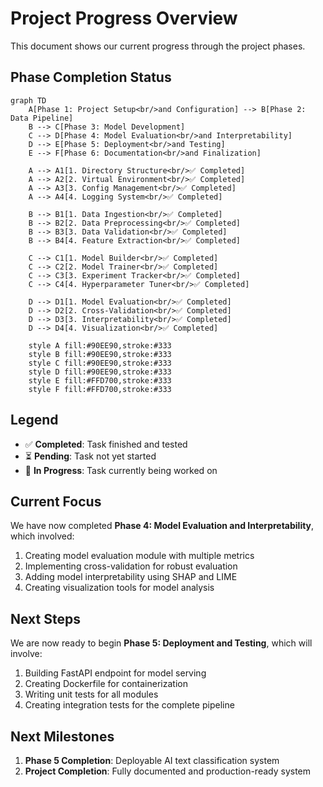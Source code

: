 # Project Progress Overview

This document shows our current progress through the project phases.

## Phase Completion Status

```mermaid
graph TD
    A[Phase 1: Project Setup<br/>and Configuration] --> B[Phase 2: Data Pipeline]
    B --> C[Phase 3: Model Development]
    C --> D[Phase 4: Model Evaluation<br/>and Interpretability]
    D --> E[Phase 5: Deployment<br/>and Testing]
    E --> F[Phase 6: Documentation<br/>and Finalization]
    
    A --> A1[1. Directory Structure<br/>✅ Completed]
    A --> A2[2. Virtual Environment<br/>✅ Completed]
    A --> A3[3. Config Management<br/>✅ Completed]
    A --> A4[4. Logging System<br/>✅ Completed]
    
    B --> B1[1. Data Ingestion<br/>✅ Completed]
    B --> B2[2. Data Preprocessing<br/>✅ Completed]
    B --> B3[3. Data Validation<br/>✅ Completed]
    B --> B4[4. Feature Extraction<br/>✅ Completed]
    
    C --> C1[1. Model Builder<br/>✅ Completed]
    C --> C2[2. Model Trainer<br/>✅ Completed]
    C --> C3[3. Experiment Tracker<br/>✅ Completed]
    C --> C4[4. Hyperparameter Tuner<br/>✅ Completed]
    
    D --> D1[1. Model Evaluation<br/>✅ Completed]
    D --> D2[2. Cross-Validation<br/>✅ Completed]
    D --> D3[3. Interpretability<br/>✅ Completed]
    D --> D4[4. Visualization<br/>✅ Completed]
    
    style A fill:#90EE90,stroke:#333
    style B fill:#90EE90,stroke:#333
    style C fill:#90EE90,stroke:#333
    style D fill:#90EE90,stroke:#333
    style E fill:#FFD700,stroke:#333
    style F fill:#FFD700,stroke:#333
```

## Legend

- ✅ **Completed**: Task finished and tested
- ⏳ **Pending**: Task not yet started
- 🚧 **In Progress**: Task currently being worked on

## Current Focus

We have now completed **Phase 4: Model Evaluation and Interpretability**, which involved:
1. Creating model evaluation module with multiple metrics
2. Implementing cross-validation for robust evaluation
3. Adding model interpretability using SHAP and LIME
4. Creating visualization tools for model analysis

## Next Steps

We are now ready to begin **Phase 5: Deployment and Testing**, which will involve:
1. Building FastAPI endpoint for model serving
2. Creating Dockerfile for containerization
3. Writing unit tests for all modules
4. Creating integration tests for the complete pipeline

## Next Milestones

1. **Phase 5 Completion**: Deployable AI text classification system
2. **Project Completion**: Fully documented and production-ready system